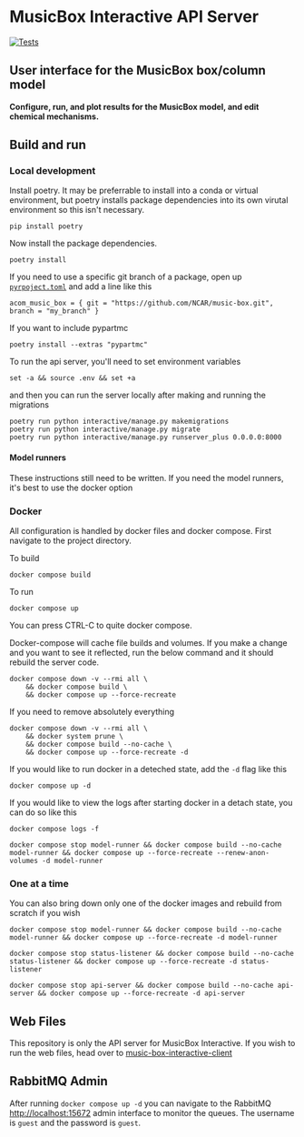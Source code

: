 # MusicBox Interactive API Server

[![Tests](https://github.com/NCAR/music-box-interactive-api/actions/workflows/pytest.yml/badge.svg)](https://github.com/NCAR/music-box-interactive-api/actions/workflows/pyteset.yml)

## User interface for the MusicBox box/column model

**Configure, run, and plot results for the MusicBox model, and edit chemical mechanisms.**

## Build and run

### Local development

Install poetry. It may be preferrable to install into a conda or virtual environment, but poetry installs package dependencies
into its own virutal environment so this isn't necessary.
```
pip install poetry
```

Now install the package dependencies.
```
poetry install
```

If you need to use a specific git branch of a package, open up [`pyrpoject.toml`](/pyproject.toml)
and add a line like this

```
acom_music_box = { git = "https://github.com/NCAR/music-box.git", branch = "my_branch" }
```

If you want to include pypartmc

```
poetry install --extras "pypartmc"
```


To run the api server, you'll need to set environment variables

```
set -a && source .env && set +a  
```

and then you can run the server locally after making and running the migrations


```
poetry run python interactive/manage.py makemigrations
poetry run python interactive/manage.py migrate
poetry run python interactive/manage.py runserver_plus 0.0.0.0:8000
```

#### Model runners

These instructions still need to be written. If you need the model runners, it's best to use the docker option

### Docker

All configuration is handled by docker files and docker compose. First navigate to the project directory.

To build
```
docker compose build
```

To run
```
docker compose up
```

You can press CTRL-C to quite docker compose.

Docker-compose will cache file builds and volumes. If you make a change and you want to see 
it reflected, run the below command and it should rebuild the server code.

```
docker compose down -v --rmi all \
    && docker compose build \
    && docker compose up --force-recreate
```

If you need to remove absolutely everything

```
docker compose down -v --rmi all \
    && docker system prune \
    && docker compose build --no-cache \
    && docker compose up --force-recreate -d
```

If you would like to run docker in a deteched state, add the `-d` flag like this

```
docker compose up -d
```

If you would like to view the logs after starting docker in a detach state, you can do so like this

```
docker compose logs -f
```

```
docker compose stop model-runner && docker compose build --no-cache model-runner && docker compose up --force-recreate --renew-anon-volumes -d model-runner
```


### One at a time

You can also bring down only one of the docker images and rebuild from scratch if you wish

```
docker compose stop model-runner && docker compose build --no-cache model-runner && docker compose up --force-recreate -d model-runner
```

```
docker compose stop status-listener && docker compose build --no-cache status-listener && docker compose up --force-recreate -d status-listener
```

```
docker compose stop api-server && docker compose build --no-cache api-server && docker compose up --force-recreate -d api-server
```

## Web Files

This repository is only the API server for MusicBox Interactive. If you wish to run the web files, head over to [music-box-interactive-client](https://github.com/NCAR/music-box-interactive-client)

## RabbitMQ Admin

After running `docker compose up -d` you can navigate to the RabbitMQ [http://localhost:15672](http://localhost:15672) admin interface to monitor the queues.
The username is `guest` and the password is `guest`.